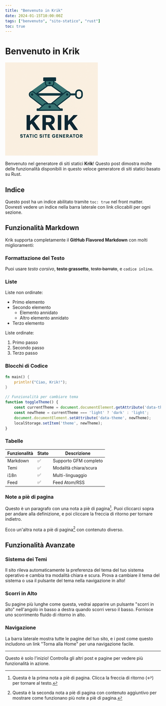 ```yaml
---
title: "Benvenuto in Krik"
date: 2024-01-15T10:00:00Z
tags: ["benvenuto", "sito-statico", "rust"]
toc: true
---
```


# Benvenuto in Krik

![Krik logo](../images/krik.png)

Benvenuto nel generatore di siti statici **Krik**! Questo post dimostra molte delle funzionalità disponibili in questo veloce generatore di siti statici basato su Rust.

## Indice

Questo post ha un indice abilitato tramite `toc: true` nel front matter. Dovresti vedere un indice nella barra laterale con link cliccabili per ogni sezione.

## Funzionalità Markdown

Krik supporta completamente il **GitHub Flavored Markdown** con molti miglioramenti:

### Formattazione del Testo

Puoi usare *testo corsivo*, **testo grassetto**, ~~testo barrato~~, e `codice inline`.

### Liste

Liste non ordinate:
- Primo elemento
- Secondo elemento
  - Elemento annidato
  - Altro elemento annidato
- Terzo elemento

Liste ordinate:
1. Primo passo
2. Secondo passo
3. Terzo passo

### Blocchi di Codice

```rust
fn main() {
    println!("Ciao, Krik!");
}
```

```javascript
// Funzionalità per cambiare tema
function toggleTheme() {
    const currentTheme = document.documentElement.getAttribute('data-theme') || 'light';
    const newTheme = currentTheme === 'light' ? 'dark' : 'light';
    document.documentElement.setAttribute('data-theme', newTheme);
    localStorage.setItem('theme', newTheme);
}
```

### Tabelle

| Funzionalità | Stato | Descrizione |
|--------------|-------|-------------|
| Markdown | ✅ | Supporto GFM completo |
| Temi | ✅ | Modalità chiara/scura |
| i18n | ✅ | Multi-linguaggio |
| Feed | ✅ | Feed Atom/RSS |

### Note a piè di pagina

Questo è un paragrafo con una nota a piè di pagina[^1]. Puoi cliccarci sopra per andare alla definizione, e poi cliccare la freccia di ritorno per tornare indietro.

Ecco un'altra nota a piè di pagina[^seconda] con contenuto diverso.

## Funzionalità Avanzate

### Sistema dei Temi

Il sito rileva automaticamente la preferenza del tema del tuo sistema operativo e cambia tra modalità chiara e scura. Prova a cambiare il tema del sistema o usa il pulsante del tema nella navigazione in alto!

### Scorri in Alto

Su pagine più lunghe come questa, vedrai apparire un pulsante "scorri in alto" nell'angolo in basso a destra quando scorri verso il basso. Fornisce uno scorrimento fluido di ritorno in alto.

### Navigazione

La barra laterale mostra tutte le pagine del tuo sito, e i post come questo includono un link "Torna alla Home" per una navigazione facile.

---

Questo è solo l'inizio! Controlla gli altri post e pagine per vedere più funzionalità in azione.

[^1]: Questa è la prima nota a piè di pagina. Clicca la freccia di ritorno (↩) per tornare al testo.

[^seconda]: Questa è la seconda nota a piè di pagina con contenuto aggiuntivo per mostrare come funzionano più note a piè di pagina.